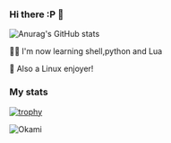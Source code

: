 ### Hi there :P 👋


![Anurag's GitHub stats](https://github-readme-stats.vercel.app/api?username=Anonymous1231-dev&show_icons=true&theme=nord)

👨‍💻 I'm now learning shell,python and Lua

🐧 Also a Linux enjoyer!

### My stats


[![trophy](https://github-profile-trophy.vercel.app/?username=Anonymous1231-dev&theme=nord)](https://github.com/ryo-ma/github-profile-trophy)

![Okami](https://github-readme-stats.vercel.app/api/top-langs/?username=Anonymous1231-dev&hide=html&layout=compact&theme=nord)
